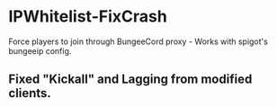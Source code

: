 # IPWhitelist-FixCrash
Force players to join through BungeeCord proxy - Works with spigot's bungeeip config.
## Fixed "Kickall" and Lagging from modified clients.
